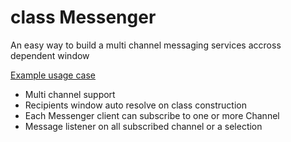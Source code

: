 # class Messenger

An easy way to build a multi channel messaging services accross dependent window

[Example usage case](https://ldbglobe.github.io/js-class.messenger/example/dist/)

- Multi channel support
- Recipients window auto resolve on class construction
- Each Messenger client can subscribe to one or more Channel
- Message listener on all subscribed channel or a selection